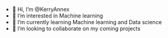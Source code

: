 - 👋 Hi, I’m @KerryAnnex
- 👀 I’m interested in Machine learning
- 🌱 I’m currently learning Machine learning and Data science
- 💞️ I’m looking to collaborate on my coming projects


<!---
KerryAnnex/KerryAnnex is a ✨ special ✨ repository because its `README.md` (this file) appears on your GitHub profile.
You can click the Preview link to take a look at your changes.
--->
